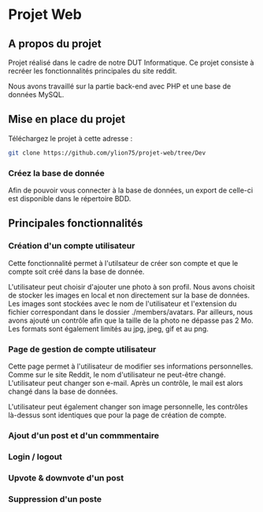 # Projet Web
## A propos du projet
Projet réalisé dans le cadre de notre DUT Informatique. Ce projet consiste à recréer les fonctionnalités principales du site reddit. 

Nous avons travaillé sur la partie back-end avec PHP et une base de données MySQL.

## Mise en place du projet
Téléchargez le projet à cette adresse : 
   ```sh
   git clone https://github.com/ylion75/projet-web/tree/Dev
   ```
### Créez la base de donnée
Afin de pouvoir vous connecter à la base de données, un export de celle-ci est disponible dans le répertoire BDD.

## Principales fonctionnalités 
### Création d'un compte utilisateur
Cette fonctionnalité permet à l'utilsateur de créer son compte et que le compte soit créé dans la base de donnée. 

L'utilisateur peut choisir d'ajouter une photo à son profil. Nous avons choisit de stocker les images en local et non directement sur la base de données. Les images sont stockées avec le nom de l'utilisateur et l'extension du fichier correspondant dans le dossier ./members/avatars.
Par ailleurs, nous avons ajouté un contrôle afin que la taille de la photo ne dépasse pas 2 Mo. Les formats sont également limités au jpg, jpeg, gif et au png. 

### Page de gestion de compte utilisateur
Cette page permet à l'utilisateur de modifier ses informations personnelles. Comme sur le site Reddit, le nom d'utilisateur ne peut-être changé. 
L'utilisateur peut changer son e-mail. Après un contrôle, le mail est alors changé dans la base de données. 

L'utilisateur peut également changer son image personnelle, les contrôles là-dessus sont identiques que pour la page de création de compte. 



### Ajout d'un post et d'un commmentaire <br />
### Login / logout <br />
### Upvote & downvote d'un post <br />
### Suppression d'un poste <br />
